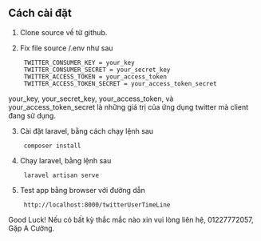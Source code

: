 ## Cách cài đặt

1. Clone source về từ github.

2. Fix file source /.env như sau

        TWITTER_CONSUMER_KEY = your_key
        TWITTER_CONSUMER_SECRET = your_secret_key
        TWITTER_ACCESS_TOKEN = your_access_token
        TWITTER_ACCESS_TOKEN_SECRET = your_access_token_secret 

your_key, your_secret_key, your_access_token, và your_access_token_secret là những giá trị của ứng dụng twitter mà client đang sử dụng.

3. Cài đặt laravel, bằng cách chạy lệnh sau

        composer install 

4. Chạy laravel, bằng lệnh sau

        laravel artisan serve

5. Test app bằng browser với đường dẫn 

        http://localhost:8000/twitterUserTimeLine

Good Luck! 
Nếu có bất kỳ thắc mắc nào xin vui lòng liên hệ, 01227772057, Gặp A Cường.